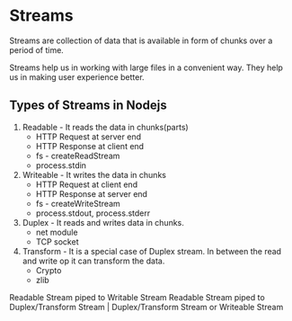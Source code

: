 # Streams
Streams are collection of data that is available in form of chunks over a period of time.

Streams help us in working with large files in a convenient way. They help us in making user experience better.

## Types of Streams in Nodejs
1. Readable - It reads the data in chunks(parts)
    - HTTP Request at server end
    - HTTP Response at client end
    - fs - createReadStream
    - process.stdin
2. Writeable - It writes the data in chunks
    - HTTP Request at client end
    - HTTP Response at server end
    - fs - createWriteStream
    - process.stdout, process.stderr
3. Duplex - It reads and writes data in chunks.
    - net module
    - TCP socket
4. Transform - It is a special case of Duplex stream. In between the read and write op it  can transform the data.
    - Crypto
    - zlib


Readable Stream piped to Writable Stream
Readable Stream piped to Duplex/Transform Stream | Duplex/Transform Stream or Writeable Stream